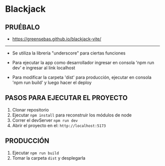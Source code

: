 # Blackjack

## PRUÉBALO
* https://greensebas.github.io/blackjack-vite/

----

* Se utiliza la librería "underscore" para ciertas funciones

* Para ejecutar la app como desarrollador ingresar en consola 'npm run dev' e ingresar al link localhost

* Para modificar la carpeta 'dist' para producción, ejecutar en consola 'npm run build' y luego hacer el deploy

## PASOS PARA EJECUTAR EL PROYECTO
1. Clonar repositorio
2. Ejecutar ```npm install``` para reconstruir los módulos de node
3. Correr el devServer ```npm run dev```
4. Abrir el proyecto en el: ```http://localhost:5173```

## PRODUCCIÓN
1. Ejecutar ```npm run build```
2. Tomar la carpeta ```dist``` y desplegarla 